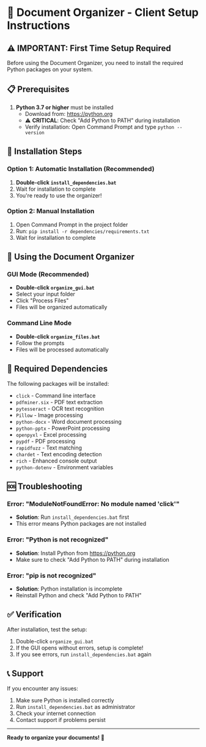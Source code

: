# 🚀 Document Organizer - Client Setup Instructions

## ⚠️ **IMPORTANT: First Time Setup Required**

Before using the Document Organizer, you need to install the required Python packages on your system.

## 📋 **Prerequisites**

1. **Python 3.7 or higher** must be installed
   - Download from: https://python.org
   - ⚠️ **CRITICAL**: Check "Add Python to PATH" during installation
   - Verify installation: Open Command Prompt and type `python --version`

## 🔧 **Installation Steps**

### **Option 1: Automatic Installation (Recommended)**
1. **Double-click `install_dependencies.bat`**
2. Wait for installation to complete
3. You're ready to use the organizer!

### **Option 2: Manual Installation**
1. Open Command Prompt in the project folder
2. Run: `pip install -r dependencies/requirements.txt`
3. Wait for installation to complete

## 🎯 **Using the Document Organizer**

### **GUI Mode (Recommended)**
- **Double-click `organize_gui.bat`**
- Select your input folder
- Click "Process Files"
- Files will be organized automatically

### **Command Line Mode**
- **Double-click `organize_files.bat`**
- Follow the prompts
- Files will be processed automatically

## 📁 **Required Dependencies**

The following packages will be installed:
- `click` - Command line interface
- `pdfminer.six` - PDF text extraction
- `pytesseract` - OCR text recognition
- `Pillow` - Image processing
- `python-docx` - Word document processing
- `python-pptx` - PowerPoint processing
- `openpyxl` - Excel processing
- `pypdf` - PDF processing
- `rapidfuzz` - Text matching
- `chardet` - Text encoding detection
- `rich` - Enhanced console output
- `python-dotenv` - Environment variables

## 🆘 **Troubleshooting**

### **Error: "ModuleNotFoundError: No module named 'click'"**
- **Solution**: Run `install_dependencies.bat` first
- This error means Python packages are not installed

### **Error: "Python is not recognized"**
- **Solution**: Install Python from https://python.org
- Make sure to check "Add Python to PATH" during installation

### **Error: "pip is not recognized"**
- **Solution**: Python installation is incomplete
- Reinstall Python and check "Add Python to PATH"

## ✅ **Verification**

After installation, test the setup:
1. Double-click `organize_gui.bat`
2. If the GUI opens without errors, setup is complete!
3. If you see errors, run `install_dependencies.bat` again

## 📞 **Support**

If you encounter any issues:
1. Make sure Python is installed correctly
2. Run `install_dependencies.bat` as administrator
3. Check your internet connection
4. Contact support if problems persist

---
**Ready to organize your documents! 🎉**

